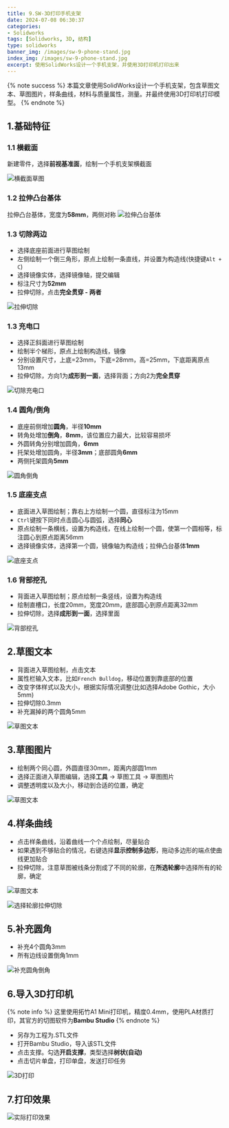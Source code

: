 ```yaml
---
title: 9.SW-3D打印手机支架
date: 2024-07-08 06:30:37
categories:
- Solidworks
tags: [Solidworks, 3D, 结构]
type: solidworks
banner_img: /images/sw-9-phone-stand.jpg
index_img: /images/sw-9-phone-stand.jpg
excerpt: 使用SolidWorks设计一个手机支架，并使用3D打印机打印出来
---
```


{% note success %}
本篇文章使用SolidWorks设计一个手机支架，包含草图文本、草图图片，样条曲线，材料与质量属性，测量。并最终使用3D打印机打印模型。
{% endnote %}

## 1.基础特征
### 1.1 横截面
新建零件，选择**前视基准面**，绘制一个手机支架横截面

![横截面草图](cross_section.png)

### 1.2 拉伸凸台基体
拉伸凸台基体，宽度为**58mm**，两侧对称
![拉伸凸台基体](features.gif)

### 1.3 切除两边
- 选择底座前面进行草图绘制
- 左侧绘制一个倒三角形，原点上绘制一条直线，并设置为构造线(快捷键`Alt + C`)
- 选择镜像实体，选择镜像轴，提交编辑
- 标注尺寸为**52mm**
- 拉伸切除，点击**完全贯穿 - 两者**

![拉伸切除](features_cut.gif)

### 1.3 充电口
- 选择正斜面进行草图绘制
- 绘制半个梯形，原点上绘制构造线，镜像
- 分别设置尺寸，上底=23mm，下底=28mm，高=25mm，下底距离原点13mm
- 拉伸切除，方向1为**成形到一面**，选择背面；方向2为**完全贯穿**

![切除充电口](charge_cut.gif)

### 1.4 圆角/倒角
- 底座前侧增加**圆角**，半径**10mm**
- 转角处增加**倒角**，**8mm**，该位置应力最大，比较容易损坏
- 外圆转角分别增加圆角，**6mm**
- 托架处增加圆角，半径**3mm**；底部圆角**6mm**
- 两侧托架圆角**5mm**

![圆角倒角](round_corner.gif)

### 1.5 底座支点
- 底面进入草图绘制；靠右上方绘制一个圆，直径标注为15mm
- `Ctrl`键按下同时点击圆心与圆弧，选择**同心**
- 原点绘制一条横线，设置为构造线，在线上绘制一个圆，使第一个圆相等，标注圆心到原点距离56mm
- 选择镜像实体，选择第一个圆，镜像轴为构造线；拉伸凸台基体**1mm**

![底座支点](bottom.gif)

### 1.6 背部挖孔
- 背面进入草图绘制；原点绘制一条竖线，设置为构造线
- 绘制直槽口，长度20mm，宽度20mm，底部圆心到原点距离32mm
- 拉伸切除，选择**成形到一面**，选择里面

![背部挖孔](back.gif)

## 2.草图文本
- 背面进入草图绘制，点击文本
- 属性栏输入文本，比如`French Bulldog`，移动位置到靠底部的位置
- 改变字体样式以及大小，根据实际情况调整(比如选择Adobe Gothic，大小5mm)
- 拉伸切除0.3mm
- 补充漏掉的两个圆角5mm

![草图文本](draft_text.gif)

## 3.草图图片
- 绘制两个同心圆，外圆直径30mm，距离内部圆1mm
- 选择正面进入草图编辑，选择**工具** -> 草图工具 -> 草图图片
- 调整透明度以及大小，移动到合适的位置，确定

![草图文本](draft_picture.gif)

## 4.样条曲线
- 点击样条曲线，沿着曲线一个个点绘制，尽量贴合
- 如果遇到不够贴合的情况，右键选择**显示控制多边形**，拖动多边形的端点使曲线更加贴合
- 拉伸切除，注意草图被线条分割成了不同的轮廓，在**所选轮廓**中选择所有的轮廓，确定

![草图文本](curse_line.gif)

![选择轮廓拉伸切除](select_cut.gif)

## 5.补充圆角
- 补充4个圆角3mm
- 所有边线设置倒角1mm

![补充圆角倒角](complementary.gif)

## 6.导入3D打印机
{% note info %}
这里使用拓竹A1 Mini打印机，精度0.4mm，使用PLA材质打印，其官方的切图软件为**Bambu Studio**
{% endnote %}
- 另存为工程为.STL文件
- 打开Bambu Studio，导入该STL文件
- 点击支撑。勾选**开启支撑**，类型选择**树状(自动)**
- 点击切片单盘，打印单盘，发送打印任务

![3D打印](3d_print.gif)

## 7.打印效果
![实际打印效果](result.png)

